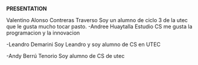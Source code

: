 **PRESENTATION**

Valentino Alonso Contreras Traverso
Soy un alumno de ciclo 3 de la utec que le gusta mucho tocar pasto.
-Andree Huaytalla
  Estudio CS me gusta la programacion y la innovacion

-Leandro Demarini
  Soy Leandro y soy alumno de CS en UTEC

-Andy Berrú Tenorio
  Soy alumno de CS de utec
